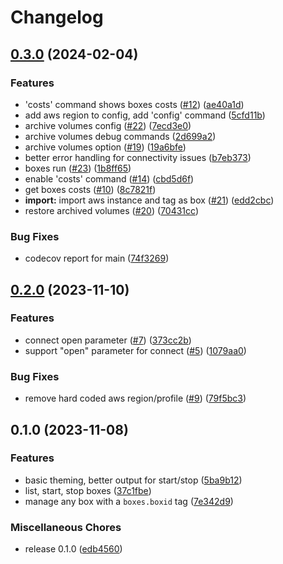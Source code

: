 # Changelog

## [0.3.0](https://github.com/dwmkerr/boxes/compare/v0.2.0...v0.3.0) (2024-02-04)


### Features

* 'costs' command shows boxes costs ([#12](https://github.com/dwmkerr/boxes/issues/12)) ([ae40a1d](https://github.com/dwmkerr/boxes/commit/ae40a1d494fd660073ca1a0265317efaf4db6b4d))
* add aws region to config, add 'config' command ([5cfd11b](https://github.com/dwmkerr/boxes/commit/5cfd11b03957a49a6aad43abcf38626d48cb06e3))
* archive volumes config ([#22](https://github.com/dwmkerr/boxes/issues/22)) ([7ecd3e0](https://github.com/dwmkerr/boxes/commit/7ecd3e07686855f243aa3dd90541c4045d504586))
* archive volumes debug commands ([2d699a2](https://github.com/dwmkerr/boxes/commit/2d699a20a42aaa9b6bd78c6a1b1275de76330f64))
* archive volumes option ([#19](https://github.com/dwmkerr/boxes/issues/19)) ([19a6bfe](https://github.com/dwmkerr/boxes/commit/19a6bfefcff3a665a594d43250908f92747899cf))
* better error handling for connectivity issues ([b7eb373](https://github.com/dwmkerr/boxes/commit/b7eb373e4e7655d715678b8de841e208ca946a42))
* boxes run ([#23](https://github.com/dwmkerr/boxes/issues/23)) ([1b8ff65](https://github.com/dwmkerr/boxes/commit/1b8ff6502c9f6d3facd0b95b88ae6ab4b9dc7a3e))
* enable 'costs' command ([#14](https://github.com/dwmkerr/boxes/issues/14)) ([cbd5d6f](https://github.com/dwmkerr/boxes/commit/cbd5d6f3b457cd09af2e7cf4f6533ef8d2e58a87))
* get boxes costs ([#10](https://github.com/dwmkerr/boxes/issues/10)) ([8c7821f](https://github.com/dwmkerr/boxes/commit/8c7821f7690f62e773fed81f74c411f1d6a252b2))
* **import:** import aws instance and tag as box ([#21](https://github.com/dwmkerr/boxes/issues/21)) ([edd2cbc](https://github.com/dwmkerr/boxes/commit/edd2cbccd5ca5c9c88b96b5ed800c2ba446842ca))
* restore archived volumes ([#20](https://github.com/dwmkerr/boxes/issues/20)) ([70431cc](https://github.com/dwmkerr/boxes/commit/70431cc773e9be3b10b09f2413b21ac64c78fdd1))


### Bug Fixes

* codecov report for main ([74f3269](https://github.com/dwmkerr/boxes/commit/74f32693f1740f55ff75c83d9b6f7f959f2a91c8))

## [0.2.0](https://github.com/dwmkerr/boxes/compare/v0.1.0...v0.2.0) (2023-11-10)


### Features

* connect open parameter ([#7](https://github.com/dwmkerr/boxes/issues/7)) ([373cc2b](https://github.com/dwmkerr/boxes/commit/373cc2b4762289b927671108cfa69e83a98caf45))
* support "open" parameter for connect ([#5](https://github.com/dwmkerr/boxes/issues/5)) ([1079aa0](https://github.com/dwmkerr/boxes/commit/1079aa02b6012c7415ce502225fb3a4841f04a98))


### Bug Fixes

* remove hard coded aws region/profile ([#9](https://github.com/dwmkerr/boxes/issues/9)) ([79f5bc3](https://github.com/dwmkerr/boxes/commit/79f5bc3e23c2ac3489f7684f7d690e27e93cfef5))

## 0.1.0 (2023-11-08)


### Features

* basic theming, better output for start/stop ([5ba9b12](https://github.com/dwmkerr/boxes/commit/5ba9b1264b149dd4fa539ff462b3f8bef78c0fda))
* list, start, stop boxes ([37c1fbe](https://github.com/dwmkerr/boxes/commit/37c1fbed7e43114fabf5c3343d5a2ac73084e7ec))
* manage any box with a `boxes.boxid` tag ([7e342d9](https://github.com/dwmkerr/boxes/commit/7e342d91e11d8e561a1da840314a96f90fb452b0))


### Miscellaneous Chores

* release 0.1.0 ([edb4560](https://github.com/dwmkerr/boxes/commit/edb4560daf7409c85f3ed519eb6abbf08899857a))
